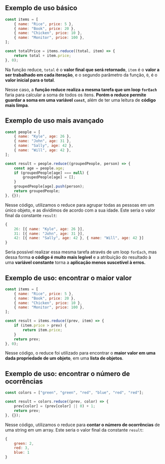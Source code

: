 ## Exemplo de uso básico
```js
const items = [
	{ name: "Rice", price: 5 },
	{ name: "Book", price: 20 },
	{ name: "Chicken", price: 10 },
	{ name: "Monitor", price: 100 },
];

const totalPrice = items.reduce((total, item) => {
	return total + item.price;
}, 0);
```

Na função reduce, `total` é o **valor final que será retornado**, `item` é o **valor a ser trabalhado em cada iteração**, e o segundo parâmetro da função, `0`, é o **valor inicial para o total**.

Nesse caso, a **função reduce realiza a mesma tarefa que um loop `forEach`** faria para calcular a soma de todos os itens. **Porém o reduce permite guardar a soma em uma variável `const`**, além de ter uma leitura de **código mais limpa**.
## Exemplo de uso mais avançado
```js
const people = [
	{ name: "Kyle", age: 26 },
	{ name: "John", age: 31 },
	{ name: "Sally", age: 42 },
	{ name: "Will", age: 42 },
];

const result = people.reduce((groupedPeople, person) => {
	const age = people.age;
	if (groupedPeople[age] === null) {
		groupedPeople[age] = [];
	}
	groupedPeople[age].push(person);
	return groupedPeople;
}, {});
```

Nesse código, utilizamos o reduce para agrupar todas as pessoas em um único objeto, e as dividimos de acordo com a sua idade. Este seria o valor final da constante `result`:
```js
{
	26: [{ name: "Kyle", age: 26 }],
	31: [{ name: "John", age: 31 }],
	42: [{ name: "Sally", age: 42 }, { name: "Will", age: 42 }]
}
```

Seria possível realizar essa mesma tarefa através de um loop `forEach`, mas dessa forma **o código é muito mais legível** e a atribuição do resultado à uma **variável constante** torna a **aplicação menos suscetível à erros.**
## Exemplo de uso: encontrar o maior valor
```js
const items = [
	{ name: "Rice", price: 5 },
	{ name: "Book", price: 20 },
	{ name: "Chicken", price: 10 },
	{ name: "Monitor", price: 100 },
];

const result = items.reduce((prev, item) => {
	if (item.price > prev) {
		return item.price;
	}
	return prev;
}, 0);
```

Nesse código, o reduce foi utilizado para encontrar o **maior valor em uma dada propriedade de um objeto**, em uma **lista de objetos**.
## Exemplo de uso: encontrar o número de ocorrências
```js
const colors = ["green", "green", "red", "blue", "red", "red"];

const result = colors.reduce((prev, color) => {
	prev[color] = (prev[color] || 0) + 1;
	return prev;
}, {});
```

Nesse código, utilizamos o reduce para **contar o número de ocorrências** de uma string em um array. Este seria o valor final da constante `result`:
```js
{
	green: 2,
	red: 3,
	blue: 1
}
```